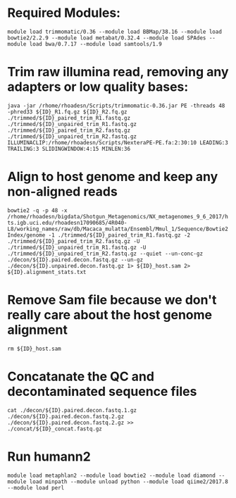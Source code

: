 # **Required Modules:**  
```module load trimmomatic/0.36 --module load BBMap/38.16 --module load bowtie2/2.2.9 --module load metabat/0.32.4 --module load SPAdes --module load bwa/0.7.17 --module load samtools/1.9```   

# **Trim raw illumina read, removing any adapters or low quality bases:**  
```java -jar /rhome/rhoadesn/Scripts/trimmomatic-0.36.jar PE -threads 48 -phred33 ${ID}_R1.fq.gz ${ID}_R2.fq.gz ./trimmed/${ID}_paired_trim_R1.fastq.gz ./trimmed/${ID}_unpaired_trim_R1.fastq.gz ./trimmed/${ID}_paired_trim_R2.fastq.gz ./trimmed/${ID}_unpaired_trim_R2.fastq.gz ILLUMINACLIP:/rhome/rhoadesn/Scripts/NexteraPE-PE.fa:2:30:10 LEADING:3 TRAILING:3 SLIDINGWINDOW:4:15 MINLEN:36```

# **Align to host genome and keep any non-aligned reads**
```bowtie2 -q -p 48 -x /rhome/rhoadesn/bigdata/Shotgun_Metagenomics/NX_metagenomes_9_6_2017/hts.igb.uci.edu/rhoadesn17090685/4R040-L8/working_names/raw/db/Macaca_mulatta/Ensembl/Mmul_1/Sequence/Bowtie2Index/genome -1 ./trimmed/${ID}_paired_trim_R1.fastq.gz -2 ./trimmed/${ID}_paired_trim_R2.fastq.gz -U ./trimmed/${ID}_unpaired_trim_R1.fastq.gz -U ./trimmed/${ID}_unpaired_trim_R2.fastq.gz --quiet --un-conc-gz ./decon/${ID}.paired.decon.fastq.gz --un-gz ./decon/${ID}.unpaired.decon.fastq.gz 1> ${ID}_host.sam 2> ${ID}.alignment_stats.txt```

#  **Remove Sam file because we don't really care about the host genome alignment**
```rm ${ID}_host.sam```

# **Concatanate the QC and decontaminated sequence files**
```cat ./decon/${ID}.paired.decon.fastq.1.gz ./decon/${ID}.paired.decon.fastq.2.gz ./decon/${ID}.paired.decon.fastq.2.gz >> ./concat/${ID}_concat.fastq.gz```

# **Run humann2**
```module load metaphlan2 --module load bowtie2 --module load diamond --module load minpath --module unload python --module load qiime2/2017.8 --module load perl```
